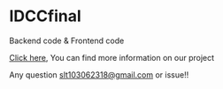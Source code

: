 # IDCCfinal
Backend code & Frontend code  

[Click here](hhttps://drive.google.com/open?id=1DiEjbSuDxuyGg_mS4mkA-wIUJPD3LKzF), You can find more information on our project

Any question slt103062318@gmail.com or issue!!  
